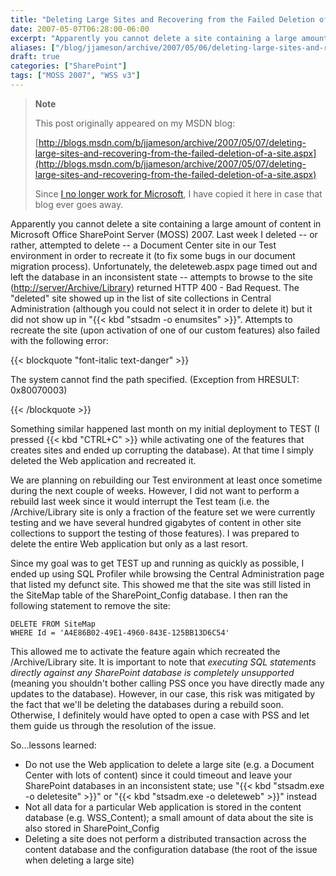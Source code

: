 ```yaml
---
title: "Deleting Large Sites and Recovering from the Failed Deletion of a Site"
date: 2007-05-07T06:28:00-06:00
excerpt: "Apparently you cannot delete a site containing a large amount of content in Microsoft Office SharePoint Server (MOSS) 2007. Last week I deleted -- or rather, attempted to delete – a Document Center site in our Test environment in order to recreate it..."
aliases: ["/blog/jjameson/archive/2007/05/06/deleting-large-sites-and-recovering-from-the-failed-deletion-of-a-site.aspx", "/blog/jjameson/archive/2007/05/07/deleting-large-sites-and-recovering-from-the-failed-deletion-of-a-site.aspx"]
draft: true
categories: ["SharePoint"]
tags: ["MOSS 2007", "WSS v3"]
---
```


> **Note**
>
> This post originally appeared on my MSDN blog:
>
> [http://blogs.msdn.com/b/jjameson/archive/2007/05/07/deleting-large-sites-and-recovering-from-the-failed-deletion-of-a-site.aspx](http://blogs.msdn.com/b/jjameson/archive/2007/05/07/deleting-large-sites-and-recovering-from-the-failed-deletion-of-a-site.aspx)
>
> Since 		[I no longer work for Microsoft](/blog/jjameson/2011/09/02/last-day-with-microsoft), I have copied it here in case that blog  		ever goes away.

Apparently you cannot delete a site containing a large amount of content in Microsoft  Office SharePoint Server (MOSS) 2007. Last week I deleted -- or rather, attempted  to delete -- a Document Center site in our Test environment in order to recreate  it (to fix some bugs in our document migration process). Unfortunately, the deleteweb.aspx  page timed out and left the database in an inconsistent state -- attempts to browse  to the site ([http://server/Archive/Library](http://server/Archive/Library))  returned HTTP 400 - Bad Request. The "deleted" site showed up in the list of site  collections in Central Administration (although you could not select it in order  to delete it) but it did not show up in "{{< kbd "stsadm -o enumsites" >}}". Attempts  to recreate the site (upon activation of one of our custom features) also failed  with the following error:

{{< blockquote "font-italic text-danger" >}}

The system cannot find the path specified. (Exception from HRESULT: 0x80070003)

{{< /blockquote >}}

Something similar happened last month on my initial deployment to TEST (I pressed {{< kbd "CTRL+C" >}} while activating one of the features that creates sites and ended  up corrupting the database). At that time I simply deleted the Web application and  recreated it.

We are planning on rebuilding our Test environment at least once sometime during  the next couple of weeks. However, I did not want to perform a rebuild last week  since it would interrupt the Test team (i.e. the /Archive/Library site is only a  fraction of the feature set we were currently testing and we have several hundred  gigabytes of content in other site collections to support the testing of those features).  I was prepared to delete the entire Web application but only as a last resort.

Since my goal was to get TEST up and running as quickly as possible, I ended  up using SQL Profiler while browsing the Central Administration page that listed  my defunct site. This showed me that the site was still listed in the SiteMap table  of the SharePoint\_Config database. I then ran the following statement to remove  the site:

```
DELETE FROM SiteMap
WHERE Id = 'A4E86B02-49E1-4960-843E-125BB13D6C54'
```

This allowed me to activate the feature again which recreated the /Archive/Library  site. It is important to note that *executing SQL statements directly against
any SharePoint database is completely unsupported* (meaning you shouldn't bother  calling PSS once you have directly made any updates to the database). However, in  our case, this risk was mitigated by the fact that we'll be deleting the databases  during a rebuild soon. Otherwise, I definitely would have opted to open a case with  PSS and let them guide us through the resolution of the issue.

So...lessons learned:

- Do not use the Web application to delete a large site (e.g. a Document Center
  with lots of content) since it could timeout and leave your SharePoint databases
  in an inconsistent state; use "{{< kbd "stsadm.exe -o deletesite" >}}" or "{{< kbd "stsadm.exe -o deleteweb" >}}" instead
- Not all data for a particular Web application is stored in the content database
  (e.g. WSS\_Content); a small amount of data about the site is also stored in
  SharePoint\_Config
- Deleting a site does not perform a distributed transaction across the content
  database and the configuration database (the root of the issue when deleting
  a large site)

